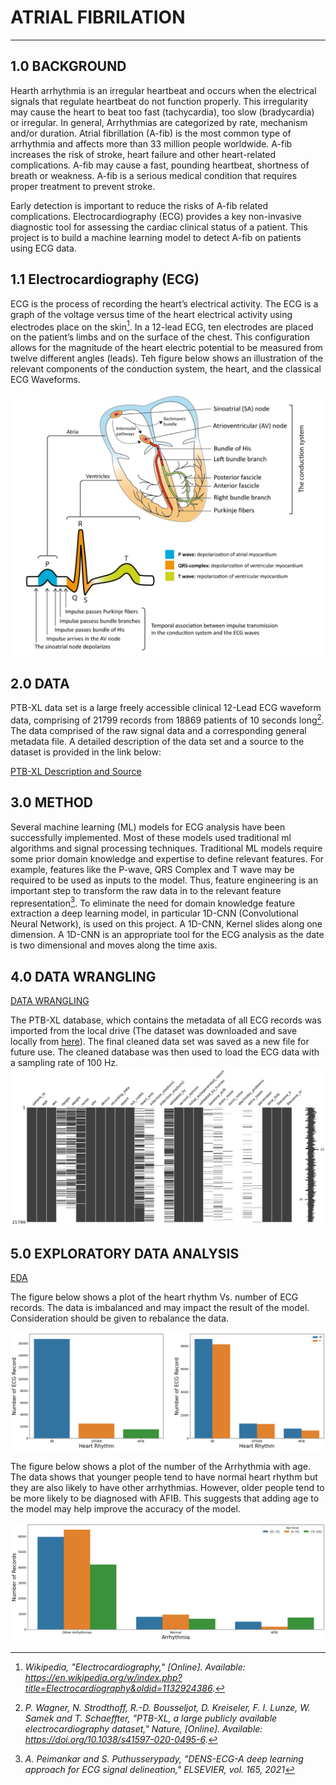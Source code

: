 # **ATRIAL FIBRILATION**

---

## 1.0 BACKGROUND

Hearth arrhythmia is an irregular heartbeat and occurs when the electrical signals that regulate heartbeat do not function properly. This irregularity may cause the heart to beat too fast (tachycardia), too slow (bradycardia) or irregular. In general, Arrhythmias are categorized by rate, mechanism and/or duration.
Atrial fibrillation (A-fib) is the most common type of arrhythmia and affects more than 33 million people worldwide. A-fib increases the risk of stroke, heart failure and other heart-related complications. A-fib may cause a fast, pounding heartbeat, shortness of breath or weakness. A-fib is a serious medical condition that requires proper treatment to prevent stroke.

Early detection is important to reduce the risks of A-fib related complications. Electrocardiography (ECG) provides a key non-invasive diagnostic tool for assessing the cardiac clinical status of a patient. This project is to build a machine learning model to detect A-fib on patients using ECG data.

## 1.1 Electrocardiography (ECG)

ECG is the process of recording the heart’s electrical activity. The ECG is a graph of the voltage versus time of the heart electrical activity using electrodes place on the skin[^1]. In a 12-lead ECG, ten electrodes are placed on the patient’s limbs and on the surface of the chest. This configuration allows for the magnitude of the heart electric potential to be measured from twelve different angles (leads). Teh figure below shows an illustration of the relevant components of the conduction system, the heart, and the classical ECG Waveforms.

![ECG IMAGE](/images/ECG2X.png)

## 2.0 DATA

PTB-XL data set is a large freely accessible clinical 12-Lead ECG waveform data, comprising of 21799 records from 18869 patients of 10 seconds long[^2]. The data comprised of the raw signal data and a corresponding general metadata file. A detailed description of the data set and a source to the dataset is provided in the link below:

[PTB-XL Description and Source](https://physionet.org/content/ptb-xl/1.0.3/)

## 3.0 METHOD

Several machine learning (ML) models for ECG analysis have been successfully implemented. Most of these models used traditional ml algorithms and signal processing techniques. Traditional ML models require some prior domain knowledge and expertise to define relevant features. For example, features like the P-wave, QRS Complex and T wave may be required to be used as inputs to the model. Thus, feature engineering is an important step to transform the raw data in to the relevant feature representation[^3]. To eliminate the need for domain knowledge feature extraction a deep learning model, in particular 1D-CNN (Convolutional Neural Network), is used on this project. A 1D-CNN, Kernel slides along one dimension. A 1D-CNN is an appropriate tool for the ECG analysis as the date is two dimensional and moves along the time axis.

## 4.0 DATA WRANGLING

[DATA WRANGLING](/01_DataWrangling.ipynb)

The PTB-XL database, which contains the metadata of all ECG records was imported from the local drive (The dataset was downloaded and save locally from [here](https://physionet.org/content/ptb-xl/1.0.3/)). The final cleaned data set was saved as a new file for future use. The cleaned database was then used to load the ECG data with a sampling rate of 100 Hz.
![Missing Data Figure](/images/missing_data.png)

## 5.0 EXPLORATORY DATA ANALYSIS

[EDA](/02_EDA.ipynb)

The figure below shows a plot of the heart rhythm Vs. number of ECG records. The data is imbalanced and may impact the result of the model. Consideration should be given to rebalance the data.

![Heart Rythm](/images/ECG_HeartRhythm.png)

The figure below shows a plot of the number of the Arrhythmia with age. The data shows that younger people tend to have normal heart rhythm but they are also likely to have other arrhythmias. However, older people tend to be more likely to be diagnosed with AFIB. This suggests that adding age to the model may help improve the accuracy of the model.

![Age Heart Rythm](/images/ECG_Age.png)

[^1]: *Wikipedia, "Electrocardiography," [Online]. Available: https://en.wikipedia.org/w/index.php?title=Electrocardiography&oldid=1132924386.*

[^2]: *P. Wagner, N. Strodthoff, R.-D. Bousseljot, D. Kreiseler, F. I. Lunze, W. Samek and T. Schaeffter, "PTB-XL, a large publicly available electrocardiography dataset," Nature, [Online]. Available: https://doi.org/10.1038/s41597-020-0495-6.*

[^3]: *A. Peimankar and S. Puthusserypady, "DENS-ECG-A deep learning approach for ECG signal delineation," ELSEVIER, vol. 165, 2021*

